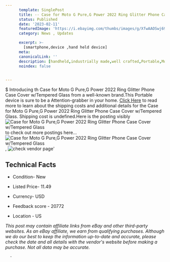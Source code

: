 ```yaml
---
      template: SinglePost
      title: -- Case for Moto G Pure,G Power 2022 Ring Glitter Phone Case Cover w/Tempered Glass
      status: Published
      date: '2023-02-11'
      featuredImage: 'https://i.ebayimg.com/thumbs/images/g/XfwAAOSwj69h2Ql9/s-l225.jpg'
      category: News , Updates

      excerpt: >-
        [smartphone,device ,hand held device]
      meta:
      canonicalLink: ''
      description: [handheld,industrially made,well crafted,Portable,Mobile,Compact,Convenient,Lightweight,Maneuverable,Man-portable,Miniature,Carriable,Hand-held,Light,Holdable,Transportable,Mobile device,Pocket-sized,On-the-go,Wireless,Cordless,Compact size,Convenient size, smartphone,device ,hand held device]
      noindex: false
      

---
```

$
      Introducing th Case for Moto G Pure,G Power 2022 Ring Glitter Phone Case Cover w/Tempered Glass from a well-known brand.This Portable device  is sure to be a Attention-grabber in your home. [Click Here](https://www.ebay.com/itm/265489943645?hash=item3dd06f0c5d%3Ag%3AXfwAAOSwj69h2Ql9&mkevt=1&mkcid=1&mkrid=711-53200-19255-0&campid=%253CePNCampaignId%253E&customid=%253CreferenceId%253E&toolid=10049) to read more to learn about the shipping costs and additional details for the Case for Moto G Pure,G Power 2022 Ring Glitter Phone Case Cover w/Tempered Glass. Shipping cost is undefined.Here is the posting visibly ![Case for Moto G Pure,G Power 2022 Ring Glitter Phone Case Cover w/Tempered Glass](https://i.ebayimg.com/thumbs/images/g/XfwAAOSwj69h2Ql9/s-l225.jpg) to check out more postings here... ![Case for Moto G Pure,G Power 2022 Ring Glitter Phone Case Cover w/Tempered Glass](https://i.ebayimg.com/images/g/XfwAAOSwj69h2Ql9/s-l1200.jpg), ![check vendor page](https://origin-galleryplus.ebayimg.com/ws/web/265489943645_2_0_1/225x225.jpg,https://origin-galleryplus.ebayimg.com/ws/web/265489943645_3_0_1/225x225.jpg,https://origin-galleryplus.ebayimg.com/ws/web/265489943645_4_0_1/225x225.jpg,https://origin-galleryplus.ebayimg.com/ws/web/265489943645_5_0_1/225x225.jpg,https://origin-galleryplus.ebayimg.com/ws/web/265489943645_6_0_1/225x225.jpg,https://origin-galleryplus.ebayimg.com/ws/web/265489943645_7_0_1/225x225.jpg,https://origin-galleryplus.ebayimg.com/ws/web/265489943645_8_0_1/225x225.jpg)'

      

 ## Technical Facts 



     
      

 - Condition- New 


      

 - Listed Price- 11.49 


      

 - Currency- USD 


      

 - Feedback score - 20772 


      

 - Location - US 


      
      

 *_This post may contain affiliate links from eBay and other third-party websites. As an eBay affiliate, we earn from qualifying purchases. Although we do our best to keep the information up-to-date and accurate, please check the date and all details with the vendor's website before making a purchase. Not all data may be accurate._*




      -
